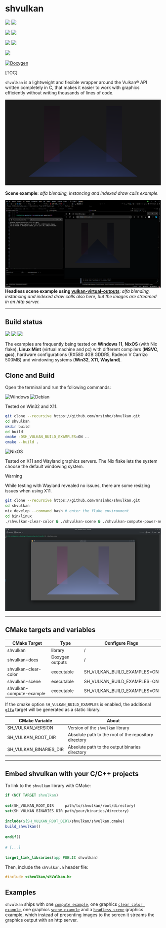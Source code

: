 # shvulkan

![](https://img.shields.io/badge/shvulkan%20|%20SINHO%20SOFTWORKS-white?style=for-the-badge&logo=&logoColor=white&labelColor=990042)
[![](https://img.shields.io/badge/GitHub_repository-white?style=for-the-badge&logo=github&logoColor=black)](https://github.com/mrsinho/shvulkan)

![](https://img.shields.io/github/commit-activity/t/mrsinho/shvulkan?style=for-the-badge&label=Total%20commits&color=ac162c)
![](https://img.shields.io/github/actions/workflow/status/mrsinho/shvulkan/test.yaml?style=for-the-badge&label=Nix%20flake%20check&labelColor=grey)

![](https://img.shields.io/github/languages/code-size/mrsinho/shvulkan?style=for-the-badge&labelColor=grey&color=5277c3)
![](https://img.shields.io/github/languages/top/mrsinho/shvulkan?style=for-the-badge&label=C%20language%20coverage&color=7d78f2)


![](https://img.shields.io/github/license/mrsinho/shvulkan?style=for-the-badge)

[![Doxygen](https://img.shields.io/badge/API%20Documentation-2C4AA8?style=for-the-badge&logo=doxygen&logoColor=white)]()


[TOC]

`shvulkan` is a lightweight and flexible wrapper around the Vulkan® API written completely in C, that makes it easier to work with graphics efficiently without writing thousands of lines of code.

![](./docs/media/alpha-blending.png)

__Scene example__: *alfa blending, instancing and indexed draw calls example.*

![](./docs/media/scene-headless-overview.png)
__Headless scene example using [vulkan-virtual-outputs](https://github.com/mrsinho/vulkan-virtual-outputs)__: *alfa blending, instancing and indexed draw calls also here, but the images are streamed in an http server.*

---

## Build status 

![](https://img.shields.io/github/actions/workflow/status/mrsinho/shvulkan/test.yaml?style=for-the-badge&label=Nix%20flake%20check&labelColor=grey) ![](https://img.shields.io/badge/Written_in_C-3CFADC?style=for-the-badge&logo=c&logoColor=white&labelColor=0AD0DF#.svg)
![](https://img.shields.io/badge/Compatible_with_C%2b%2b-3CFADC?style=for-the-badge&logo=c%2b%2b&logoColor=white&labelColor=0AD0DF#.svg)

The examples are frequently being tested on **Windows 11**, **NixOS** (with Nix flake), **Linux Mint** (virtual machine and pc) with different compilers (**MSVC**, **gcc**), hardware configurations (RX580 4GB GDDR5, Radeon V Carrizo 500MB) and windowing systems (**Win32**, **X11**, **Wayland**).

## Clone and Build

Open the terminal and run the following commands:

![Windows](https://a11ybadges.com/badge?logo=windows) ![Debian](https://a11ybadges.com/badge?logo=debian)

Tested on Win32 and X11.

```bash
git clone --recursive https://github.com/mrsinho/shvulkan.git
cd shvulkan
mkdir build
cd build
cmake -DSH_VULKAN_BUILD_EXAMPLES=ON ..
cmake --build .
```

![NixOS](https://a11ybadges.com/badge?logo=nixos)

Tested on X11 and Wayland graphics servers. The Nix flake lets the system choose the default windowing system.

> [!WARNING]
> While testing with Wayland revealed no issues, there are some resizing issues when using X11.

```bash
git clone --recursive https://github.com/mrsinho/shvulkan.git
cd shvulkan
nix develop --command bash # enter the flake environment
cd bin/linux
./shvulkan-clear-color & ./shvulkan-scene & ./shvulkan-compute-power-numbers
```

![NixOS Wayland](./docs/media/nixos-wayland-scene.png)

---

## CMake targets and variables

| CMake Target                   | Type            | Configure Flags             |
|--------------------------------|-----------------|-----------------------------|
| shvulkan                       | library         | /                           |
| shvulkan-docs                  | Doxygen outputs | /                           |
| shvulkan-clear-color           | executable      | SH_VULKAN_BUILD_EXAMPLES=ON |
| shvulkan-scene                 | executable      | SH_VULKAN_BUILD_EXAMPLES=ON |
| shvulkan-compute-example       | executable      | SH_VULKAN_BUILD_EXAMPLES=ON |

If the cmake option `SH_VULKAN_BUILD_EXAMPLES` is enabled, the additional [`glfw`](https://github.com/glfw/glfw) target will be generated as a static library.

| CMake Variable                 | About                                                  |
|--------------------------------|--------------------------------------------------------|
| SH_VULKAN_VERSION              | Version of the `shvulkan` library                      |
| SH_VULKAN_ROOT_DIR             | Absolute path to the root of the repository directory  |
| SH_VULKAN_BINARIES_DIR         | Absolute path to the output binaries directory         |

---

## Embed shvulkan with your C/C++ projects

To link to the `shvulkan` library with CMake:

```cmake
if (NOT TARGET shvulkan)

set(SH_VULKAN_ROOT_DIR     path/to/shvulkan/root/directory)
set(SH_VULKAN_BINARIES_DIR path/your/binaries/directory)

include(${SH_VULKAN_ROOT_DIR}/shvulkan/shvulkan.cmake)
build_shvulkan()

endif()

# [...]

target_link_libraries(app PUBLIC shvulkan)

```

Then, include the `shVulkan.h` header file:

```c
#include <shvulkan/shVulkan.h>
```

## Examples

`shvulkan` ships with one [`compute example`](https://github.com/mrsinho/shvulkan/tree/main/examples/src/compute/power-numbers.c), one graphics [`clear color example`](https://github.com/mrsinho/shvulkan/tree/main/examples/src/graphics/clear-color.c), one graphics [`scene example`](https://github.com/mrsinho/shvulkan/tree/main/examples/src/graphics/scene.c) and a [`headless scene`](https://github.com/mrsinho/shvulkan/tree/main/examples/src/graphics/clear-color.c) graphics example, which instead of presenting images to the screen it streams the graphics output with an http server. 
